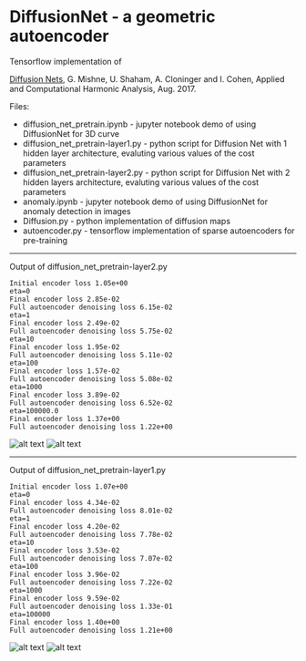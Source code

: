 # DiffusionNet - a geometric autoencoder

Tensorflow implementation of

[Diffusion Nets](http://www.sciencedirect.com/science/article/pii/S1063520317300957), 
G. Mishne, U. Shaham, A. Cloninger and I. Cohen, 
Applied and Computational Harmonic Analysis, Aug. 2017.

Files:
- diffusion_net_pretrain.ipynb - jupyter notebook demo of using DiffusionNet for 3D curve
- diffusion_net_pretrain-layer1.py - python script for Diffusion Net with 1 hidden layer architecture, evaluting various values of the cost parameters
- diffusion_net_pretrain-layer2.py - python script for Diffusion Net with 2 hidden layers architecture, evaluting various values of the cost parameters
- anomaly.ipynb - jupyter notebook demo of using DiffusionNet for anomaly detection in images
- Diffusion.py - python implementation of diffusion maps 
- autoencoder.py - tensorflow implementation of sparse autoencoders for pre-training 

---
Output of diffusion_net_pretrain-layer2.py
```
Initial encoder loss 1.05e+00
eta=0
Final encoder loss 2.85e-02
Full autoencoder denoising loss 6.15e-02
eta=1
Final encoder loss 2.49e-02
Full autoencoder denoising loss 5.75e-02
eta=10
Final encoder loss 1.95e-02
Full autoencoder denoising loss 5.11e-02
eta=100
Final encoder loss 1.57e-02
Full autoencoder denoising loss 5.08e-02
eta=1000
Final encoder loss 3.89e-02
Full autoencoder denoising loss 6.52e-02
eta=100000.0
Final encoder loss 1.37e+00
Full autoencoder denoising loss 1.22e+00
```

![alt text](https://github.com/gmishne/DiffusionNet/blob/master/DN_enc_2layer.png "DN encoder 2 hidden layers")
![alt text](https://github.com/gmishne/DiffusionNet/blob/master/DN_stack_2layer.png "DN autoencoder 2 hidden layers")

---

Output of diffusion_net_pretrain-layer1.py
```
Initial encoder loss 1.07e+00
eta=0
Final encoder loss 4.34e-02
Full autoencoder denoising loss 8.01e-02
eta=1
Final encoder loss 4.20e-02
Full autoencoder denoising loss 7.78e-02
eta=10
Final encoder loss 3.53e-02
Full autoencoder denoising loss 7.07e-02
eta=100
Final encoder loss 3.96e-02
Full autoencoder denoising loss 7.22e-02
eta=1000
Final encoder loss 9.59e-02
Full autoencoder denoising loss 1.33e-01
eta=100000
Final encoder loss 1.40e+00
Full autoencoder denoising loss 1.21e+00
```
![alt text](https://github.com/gmishne/DiffusionNet/blob/master/DN_enc_1layer.png "DN encoder 1 hidden layer")
![alt text](https://github.com/gmishne/DiffusionNet/blob/master/DN_stack_1layer.png "DN autoencoder 1 hidden layer")

